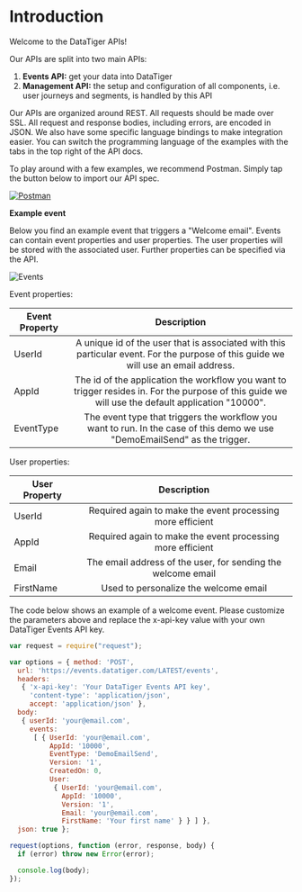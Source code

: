 # Introduction 
Welcome to the DataTiger APIs! 

Our APIs are split into two main APIs:

1. **Events API:** get your data into DataTiger
2. **Management API:** the setup and configuration of all components, i.e. user journeys and segments, is handled by this API

    
Our APIs are organized around REST. All requests should be made over SSL. All request and response bodies, including errors, are encoded in JSON. We also have some specific language bindings to make integration easier. You can switch the programming language of the examples with the tabs in the top right of the API docs.

To play around with a few examples, we recommend Postman. Simply tap the button below to import our API spec.

[![Postman](https://run.pstmn.io/button.svg)](https://github.com/DataTigerGitHub/API-Docs-and-Code/blob/master/web/postman.md)


**Example event**

Below you find an example event that triggers a "Welcome email". Events can contain event properties and user properties. The user properties will be stored with the associated user. Further properties can be specified via the API.

![Events](https://raw.githubusercontent.com/DataTigerGitHub/API-Docs-and-Code/master/web/DataTigerEvents.png)

Event properties:

| Event Property        | Description |
| ------------- |:-------------:|
| UserId     | A unique id of the user that is associated with this particular event. For the purpose of this guide we will use an email address. |
| AppId      | The id of the application the workflow you want to trigger resides in. For the purpose of this guide we will use the default application "10000".   |
| EventType | The event type that triggers the workflow you want to run. In the case of this demo we use "DemoEmailSend" as the trigger. |


User properties:

| User Property        | Description |
| ------------- |:-------------:|
| UserId | Required again to make the event processing more efficient      |
| AppId | Required again to make the event processing more efficient     |
| Email | The email address of the user, for sending the welcome email  |
| FirstName | Used to personalize the welcome email      |




The code below shows an example of a welcome event. Please customize the parameters above and replace the x-api-key value with your own DataTiger Events API key. 

```js
var request = require("request");

var options = { method: 'POST',
  url: 'https://events.datatiger.com/LATEST/events',
  headers: 
   { 'x-api-key': 'Your DataTiger Events API key',
     'content-type': 'application/json',
     accept: 'application/json' },
  body: 
   { userId: 'your@email.com',
     events: 
      [ { UserId: 'your@email.com',
          AppId: '10000',
          EventType: 'DemoEmailSend',
          Version: '1',
          CreatedOn: 0,
          User: 
           { UserId: 'your@email.com',
             AppId: '10000',
             Version: '1',
             Email: 'your@email.com',
             FirstName: 'Your first name' } } ] },
  json: true };

request(options, function (error, response, body) {
  if (error) throw new Error(error);

  console.log(body);
});
```
